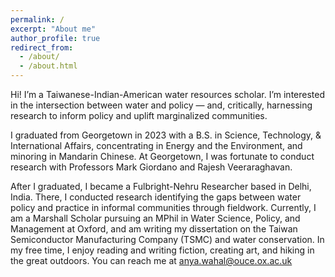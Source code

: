 ```yaml
---
permalink: /
excerpt: "About me"
author_profile: true
redirect_from: 
  - /about/
  - /about.html
---
```


Hi! I’m a Taiwanese-Indian-American water resources scholar. I’m interested in the intersection between water and policy — and, critically, harnessing research to inform policy and uplift marginalized communities.

I graduated from Georgetown in 2023 with a B.S. in Science, Technology, & International Affairs, concentrating in Energy and the Environment, and minoring in Mandarin Chinese. At Georgetown, I was fortunate to conduct research with Professors Mark Giordano and Rajesh Veeraraghavan. 

After I graduated, I became a Fulbright-Nehru Researcher based in Delhi, India. There, I conducted research identifying the gaps between water policy and practice in informal communities through fieldwork. Currently, I am a Marshall Scholar pursuing an MPhil in Water Science, Policy, and Management at Oxford, and am writing my dissertation on the Taiwan Semiconductor Manufacturing Company (TSMC) and water conservation.
In my free time, I enjoy reading and writing fiction, creating art, and hiking in the great outdoors. You can reach me at anya.wahal@ouce.ox.ac.uk
